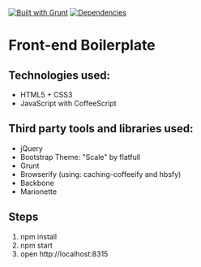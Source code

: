 [![Built with Grunt](https://cdn.gruntjs.com/builtwith.png)](http://gruntjs.com/)
[![Dependencies](https://david-dm.org/lgubenis/front-end-boilerplate.png)](https://david-dm.org/)

Front-end Boilerplate
=========================

Technologies used:
-
- HTML5 + CSS3
- JavaScript with CoffeeScript

Third party tools and libraries used:
-
- jQuery
- Bootstrap Theme: "Scale" by flatfull
- Grunt
- Browserify (using: caching-coffeeify and hbsfy)
- Backbone
- Marionette

Steps
-
1. npm install
2. npm start
3. open http://localhost:8315
